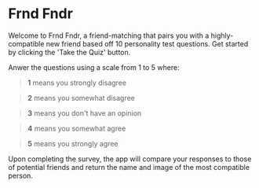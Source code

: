 # Frnd Fndr

Welcome to Frnd Fndr, a friend-matching that pairs you with a highly-compatible new friend based off 10 personality test questions. Get started by clicking the 'Take the Quiz' button. 



Anwer the questions using a scale from 1 to 5 where:
  
>  **1** means you strongly disagree
  
>  **2** means you somewhat disagree 
  
>  **3** means you don't have an opinion 
  
>  **4** means you somewhat agree 
  
>  **5** means you strongly agree



Upon completing the survey, the app will compare your responses to those of potential friends and return the name and image of the most compatible person.
